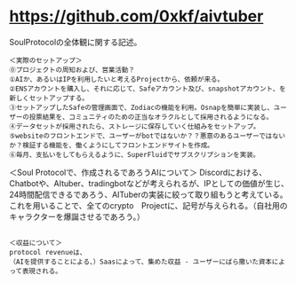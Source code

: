 
 # https://github.com/0xkf/aivtuber

SoulProtocolの全体観に関する記述。
```
＜実際のセットアップ＞
⓪プロジェクトの周知および、営業活動？
①AIか、あるいはIPを利用したいと考えるProjectから、依頼が来る。
②ENSアカウントを購入し、それに応じて、Safeアカウント及び、snapshotアカウント、を新しくセットアップする。
③セットアップしたSafeの管理画面で、Zodiacの機能を利用。Osnapを簡単に実装し、ユーザーの投票結果を、コミュニティのための正当なオラクルとして採用されるようになる。
④データセットが採用されたら、ストレージに保存していく仕組みをセットアップ。
⑤websiteのフロントエンドで、ユーザーがbotではないか？？悪意のあるユーザーではないか？検証する機能を、働くようにしてフロントエンドサイトを作成。
⑥毎月、支払いをしてもらえるように、SuperFluidでサブスクリプションを実装。

```

＜Soul Protocolで、作成されるであろうAIについて＞
Discordにおける、Chatbotや、AItuber、tradingbotなどが考えられるが、IPとしての価値が生じ、24時間配信できるであろう、AITuberの実装に絞って取り組もうと考えている。
これを用いることで、全てのcrypto　Projectに、記号が与えられる。（自社用のキャラクターを爆誕させるであろう。）


```sh:

＜収益について＞
protocol revenueは、
（AIを提供することによる、）Saasによって、集めた収益 - ユーザーにばら撒いた資本によって表現される。

```
